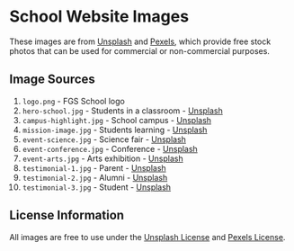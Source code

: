 # School Website Images

These images are from [Unsplash](https://unsplash.com/) and [Pexels](https://www.pexels.com/), which provide free stock photos that can be used for commercial or non-commercial purposes.

## Image Sources

1. `logo.png` - FGS School logo
2. `hero-school.jpg` - Students in a classroom - [Unsplash](https://unsplash.com/photos/students-sitting-on-chair-in-front-of-table-with-laptop-YK0HPwWDJ1I)
3. `campus-highlight.jpg` - School campus - [Unsplash](https://unsplash.com/photos/brown-concrete-building-during-daytime-9gGvNWBeOq4)
4. `mission-image.jpg` - Students learning - [Unsplash](https://unsplash.com/photos/smiling-woman-sitting-beside-girl-while-using-laptop-computer-MYXf7tGEntk)
5. `event-science.jpg` - Science fair - [Unsplash](https://unsplash.com/photos/science-experiment-Ns-q_zGzQRM)
6. `event-conference.jpg` - Conference - [Unsplash](https://unsplash.com/photos/people-sitting-on-gang-chairs-SoT4-mZhyhE)  
7. `event-arts.jpg` - Arts exhibition - [Unsplash](https://unsplash.com/photos/children-s-artworks-hung-on-wall-OyCl7Y4y0Bk)
8. `testimonial-1.jpg` - Parent - [Unsplash](https://unsplash.com/photos/woman-wearing-gray-notched-lapel-suit-jacket-SJvDxw0azqw)
9. `testimonial-2.jpg` - Alumni - [Unsplash](https://unsplash.com/photos/man-wearing-black-suit-ILip77SbmOE)
10. `testimonial-3.jpg` - Student - [Unsplash](https://unsplash.com/photos/woman-holding-book-against-gray-wall-cXUOQWdRV4I)

## License Information

All images are free to use under the [Unsplash License](https://unsplash.com/license) and [Pexels License](https://www.pexels.com/license/). 